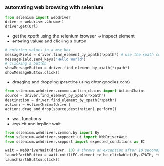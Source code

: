 ### automating web browsing with selenium
```py
from selenium import webdriver
driver = webdriver.Chrome()
driver.get(Url)
```
- get the *xpath* using the selenium browser -> inspect element
- entering values and clicking a button
```py
# entering values in a msg box
messageField = driver.find_element_by_xpath(*xpath*) # use the xpath copied from the selenium browser
messageField.send_keys("Hello World")
# clicking a button
showMessageButton = driver.find_element_by_xpath(*xpath*)
showMessageButton.click()
```
- dragging and dropping (practice using dhtmlgoodies.com)
```py
from selenium.webdriver.common.action_chains import ActionChains
source = driver.find_element_by_xpath(*xpath*)
destination = driver.find_element_by_xpath(*xpath*)
actions = ActionChains(driver)
actions.drag_and_drop(source,destination).perform()
```

- wait functions
- explicit and implicit wait
```py
from selenium.webdriver.common.by import By
from selenium.webdriver.suppoert.ui import WebDriverWait
from selenium.webdriver.support import expected_conditions as EC

wait = WebDriverWait(driver, 10) # throws an exception after 10 seconds
launchEarthButton = wait.until(EC.element_to_be_clickable((By.XPATH, *xpath*)))
launchEarthButton.click()